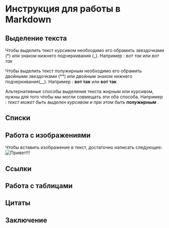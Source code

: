 # Инструкция для работы в Markdown

## Выделение текста

Чтобы выделить текст курсивом необходимо его обрамить звездочками (*) или знаком нижнего подчеркивания (_). Например : *вот так* или _вот так_

Чтобы выделить текст полужирным необходимо его обрамить двойными звездочками (**) или двойным знаком нижнего подчеркивания(__). Например : **вот так** или __вот так__

Альтернативные способы выделения текста жирным или курсивом, нужны для того чтобы мы могли совмещать эти оба способа. Например : _текст может быть выделен курсивом и при этом быть **полужирным**_ .
## Списки

## Работа с изображениями

Чтобы вставить изображение в текст, достаточно написать следующее: ![Привет!!!](bab.jpg)

## Ссылки

## Работа с таблицами

## Цитаты

## Заключение
